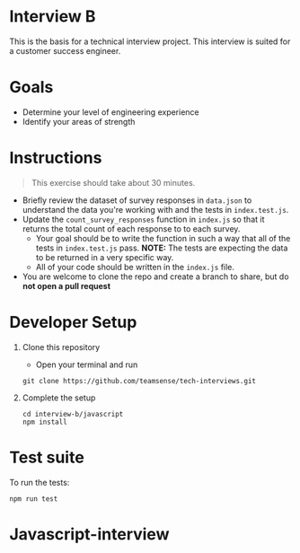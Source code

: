 # Interview B

This is the basis for a technical interview project. This interview is suited for a customer success engineer.

# Goals

- Determine your level of engineering experience
- Identify your areas of strength

# Instructions

> This exercise should take about 30 minutes.

- Briefly review the dataset of survey responses in `data.json` to understand the data you're working with and the tests in `index.test.js`.
- Update the `count_survey_responses` function in `index.js` so that it returns the total count of each response to to each survey.
  - Your goal should be to write the function in such a way that all of the tests in `index.test.js` pass. **NOTE:** The tests are expecting the data to be returned in a very specific way.
  - All of your code should be written in the `index.js` file.
- You are welcome to clone the repo and create a branch to share, but do **not open a pull request**

# Developer Setup

1. Clone this repository

   - Open your terminal and run

   ```
   git clone https://github.com/teamsense/tech-interviews.git
   ```

2. Complete the setup
   ```
   cd interview-b/javascript
   npm install
   ```

# Test suite

To run the tests:

```
npm run test
```
# Javascript-interview
